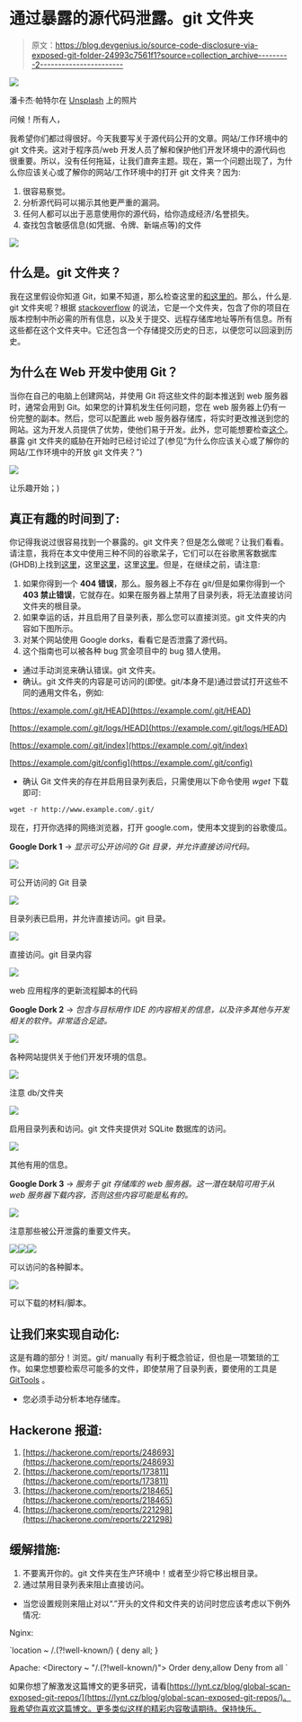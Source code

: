 # 通过暴露的源代码泄露。git 文件夹

> 原文：<https://blog.devgenius.io/source-code-disclosure-via-exposed-git-folder-24993c7561f1?source=collection_archive---------2----------------------->

![](img/1449e75ec9aaae0d4eb356ad923dc7eb.png)

潘卡杰·帕特尔在 [Unsplash](https://unsplash.com?utm_source=medium&utm_medium=referral) 上的照片

问候！所有人，

我希望你们都过得很好。今天我要写关于源代码公开的文章。网站/工作环境中的 git 文件夹。这对于程序员/web 开发人员了解和保护他们开发环境中的源代码也很重要。所以，没有任何拖延，让我们直奔主题。现在，第一个问题出现了，为什么你应该关心或了解你的网站/工作环境中的打开 git 文件夹？因为:

1.  很容易察觉。
2.  分析源代码可以揭示其他更严重的漏洞。
3.  任何人都可以出于恶意使用你的源代码，给你造成经济/名誉损失。
4.  查找包含敏感信息(如凭据、令牌、新端点等)的文件

![](img/d01d45c2d47a7303f706bd3db6a857d1.png)

## 什么是。git 文件夹？

我在这里假设你知道 Git，如果不知道，那么检查这里的[和这里的](https://en.wikipedia.org/wiki/Git)。那么，什么是. git 文件夹呢？根据 [stackoverflow](https://stackoverflow.com/questions/29217859/what-is-the-git-folder) 的说法，它是一个文件夹，包含了你的项目在版本控制中所必需的所有信息，以及关于提交、远程存储库地址等所有信息。所有这些都在这个文件夹中。它还包含一个存储提交历史的日志，以便您可以回滚到历史。

## 为什么在 Web 开发中使用 Git？

当你在自己的电脑上创建网站，并使用 Git 将这些文件的副本推送到 web 服务器时，通常会用到 Git。如果您的计算机发生任何问题，您在 web 服务器上仍有一份完整的副本。然后，您可以配置此 web 服务器存储库，将实时更改推送到您的网站。这为开发人员提供了优势，使他们易于开发。此外，您可能想要检查[这个](https://www.webdesignerdepot.com/2009/03/intro-to-git-for-web-designers/)。暴露 git 文件夹的威胁在开始时已经讨论过了(参见“为什么你应该关心或了解你的网站/工作环境中的开放 git 文件夹？”)

![](img/4778f966341f5661a27ae106f2f0e473.png)

让乐趣开始；)

## 真正有趣的时间到了:

你记得我说过很容易找到一个暴露的。git 文件夹？但是怎么做呢？让我们看看。请注意，我将在本文中使用三种不同的谷歌呆子，它们可以在谷歌黑客数据库(GHDB)上找到[这里](https://www.exploit-db.com/ghdb/3988)，这里[这里](https://www.exploit-db.com/ghdb/4914)，这里[这里](https://www.exploit-db.com/ghdb/5228)。但是，在继续之前，请注意:

1.  如果你得到一个 **404 错误**，那么。服务器上不存在 git/但是如果你得到一个 **403 禁止错误**，它就存在。如果在服务器上禁用了目录列表，将无法直接访问文件夹的根目录。
2.  如果幸运的话，并且启用了目录列表，那么您可以直接浏览。git 文件夹的内容如下图所示。
3.  对某个网站使用 Google dorks，看看它是否泄露了源代码。
4.  这个指南也可以被各种 bug 赏金项目中的 bug 猎人使用。

*   通过手动浏览来确认错误。git 文件夹。
*   确认。git 文件夹的内容是可访问的(即使。git/本身不是)通过尝试打开这些不同的通用文件名，例如:

[https://example.com/.git/HEAD](https://example.com/.git/HEAD)

[https://example.com/.git/logs/HEAD](https://example.com/.git/logs/HEAD)

[https://example.com/.git/index](https://example.com/.git/index)

[https://example.com/git/config](https://example.com/.git/config)

*   确认 Git 文件夹的存在并启用目录列表后，只需使用以下命令使用 *wget* 下载即可:

```
wget -r http://www.example.com/.git/
```

现在，打开你选择的网络浏览器，打开 google.com，使用本文提到的谷歌傻瓜。

**Google Dork 1** → *显示可公开访问的 Git 目录，并允许直接访问代码。*

![](img/e087152657144b1f716690edd7f3ee3a.png)

可公开访问的 Git 目录

![](img/7e2129aae2e9a9818ffc75e45dc1d65c.png)

目录列表已启用，并允许直接访问。git 目录。

![](img/24ffbaa94078eb0b240ffd5e5c640681.png)

直接访问。git 目录内容

![](img/7319a1418d1143e1665564b6aa71c4bb.png)

web 应用程序的更新流程脚本的代码

**Google Dork 2** → *包含与目标用作 IDE 的内容相关的信息，以及许多其他与开发相关的软件。非常适合足迹。*

![](img/063932950bc0148aa78372616ec2d82d.png)

各种网站提供关于他们开发环境的信息。

![](img/2903f9263fa72c9ead1af0ea1e00fb3a.png)

注意 db/文件夹

![](img/0f92c089a46a258f9dcf62a9bacaf33d.png)

启用目录列表和访问。git 文件夹提供对 SQLite 数据库的访问。

![](img/e22c16d3a01ec65f656f8c68f583f0b3.png)

其他有用的信息。

**Google Dork 3** → *服务于 git 存储库的 web 服务器。这一潜在缺陷可用于从 web 服务器下载内容，否则这些内容可能是私有的。*

![](img/31b8febf23d042507284218c880ebcd8.png)

注意那些被公开泄露的重要文件夹。

![](img/cdf8e9a8c91dcd3c565174bfdc8ae5b4.png)![](img/ff80e8a29710d903068781955d0ec426.png)![](img/5c8835d507e355f53fbc0871f24f6d34.png)

可以访问的各种脚本。

![](img/499c4fec3f6224f81bdfae7cedbbdaf8.png)

可以下载的材料/脚本。

## 让我们来实现自动化:

这是有趣的部分！浏览。git/ manually 有利于概念验证，但也是一项繁琐的工作。如果您想要检索尽可能多的文件，即使禁用了目录列表，要使用的工具是 [GitTools](https://github.com/internetwache/GitTools) 。

*   您必须手动分析本地存储库。

## Hackerone 报道:

1.  [https://hackerone.com/reports/248693](https://hackerone.com/reports/248693)
2.  [https://hackerone.com/reports/173811](https://hackerone.com/reports/173811)
3.  [https://hackerone.com/reports/218465](https://hackerone.com/reports/218465)
4.  [https://hackerone.com/reports/221298](https://hackerone.com/reports/221298)

## 缓解措施:

1.  不要离开你的。git 文件夹在生产环境中！或者至少将它移出根目录。
2.  通过禁用目录列表来阻止直接访问。

*   当您设置规则来阻止对以“.”开头的文件和文件夹的访问时您应该考虑以下例外情况:

Nginx:

`location ~ /\.(?!well-known\/) {
deny all;
}

Apache:
<Directory ~ "/\.(?!well-known\/)">
Order deny,allow
Deny from all
</Directory>`

如果你想了解激发这篇博文的更多研究，请看[https://lynt.cz/blog/global-scan-exposed-git-repos/](https://lynt.cz/blog/global-scan-exposed-git-repos/)。我希望你喜欢这篇博文。更多类似这样的精彩内容敬请期待。保持快乐。